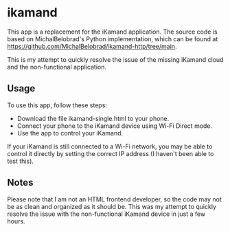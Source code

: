 # ikamand

This app is a replacement for the iKamand application. The source code is based on MichalBelobrad's Python implementation, which can be found at https://github.com/MichalBelobrad/ikamand-http/tree/main.

This is my attempt to quickly resolve the issue of the missing iKamand cloud and the non-functional application.

## Usage

To use this app, follow these steps:

- Download the file ikamand-single.html to your phone.
- Connect your phone to the iKamand device using Wi-Fi Direct mode.
- Use the app to control your iKamand.

If your iKamand is still connected to a Wi-Fi network, you may be able to control it directly by setting the correct IP address (I haven't been able to test this).


## Notes

Please note that I am not an HTML frontend developer, so the code may not be as clean and organized as it should be. This was my attempt to quickly resolve the issue with the non-functional iKamand device in just a few hours.